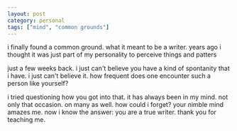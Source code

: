 ```yaml
---
layout: post
category: personal
tags: ["mind", "common grounds"]
---
```


i finally found a common ground. what it meant to be a writer. years ago i thought it was just part of my personality to perceive things and patters

just a few weeks back. i just can't believe you have a kind of spontanity that i have. i just can't believe it. how frequent does one
encounter such a person like yourself? 

i tried questioning how you got into that. it has always been in my mind. not only that occasion. on many as well. how could i forget? your nimble mind amazes me. now i know the answer: you are a true writer. thank you for teaching me.